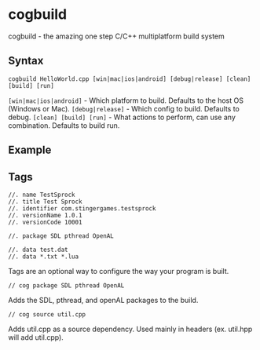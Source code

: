 # cogbuild
cogbuild - the amazing one step C/C++ multiplatform build system

## Syntax

```
cogbuild HelloWorld.cpp [win|mac|ios|android] [debug|release] [clean] [build] [run]
```

`[win|mac|ios|android]` - Which platform to build. Defaults to the host OS (Windows or Mac).
`[debug|release]` - Which config to build. Defaults to debug.
`[clean] [build] [run]` - What actions to perform, can use any combination. Defaults to build run.

## Example



## Tags

```
//. name TestSprock
//. title Test Sprock
//. identifier com.stingergames.testsprock
//. versionName 1.0.1
//. versionCode 10001

//. package SDL pthread OpenAL

//. data test.dat 
//. data *.txt *.lua
```

Tags are an optional way to configure the way your program is built.

```
// cog package SDL pthread OpenAL
```
Adds the SDL, pthread, and openAL packages to the build.

```
// cog source util.cpp
```
Adds util.cpp as a source dependency. Used mainly in headers (ex. util.hpp will add util.cpp).
